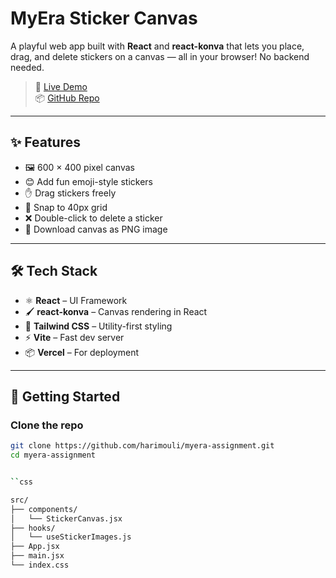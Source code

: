 #  MyEra Sticker Canvas 

A playful web app built with **React** and **react-konva** that lets you place, drag, and delete stickers on a canvas — all in your browser! No backend needed.

> 🚀 [Live Demo](https://myera-assignment.vercel.app)  
> 📦 [GitHub Repo](https://github.com/harimouli/myera-assignment)

---

## ✨ Features

- 🖼️ 600 × 400 pixel canvas
- 😊 Add fun emoji-style stickers
- ✋ Drag stickers freely
- 🎯 Snap to 40px grid
- ❌ Double-click to delete a sticker
- 💾 Download canvas as PNG image

---

## 🛠️ Tech Stack

- ⚛️ **React** – UI Framework  
- 🖌️ **react-konva** – Canvas rendering in React  
- 🎨 **Tailwind CSS** – Utility-first styling  
- ⚡ **Vite** – Fast dev server  
- 📦 **Vercel** – For deployment  

---

## 🚀 Getting Started

### Clone the repo

```bash
git clone https://github.com/harimouli/myera-assignment.git
cd myera-assignment


``css

src/
├── components/
│   └── StickerCanvas.jsx
├── hooks/
│   └── useStickerImages.js
├── App.jsx
├── main.jsx
└── index.css




